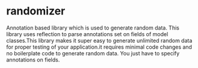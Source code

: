 # randomizer
Annotation based library which is used to generate random data. This library uses reflection to parse annotations set on fields of model classes.This library makes it super easy to generate unlimited random data for proper testing of your application.it requires minimal code changes and no boilerplate code to generate random data. You just have to specify annotations on fields.
